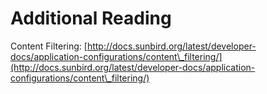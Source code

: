 # Additional Reading

Content Filtering: [http://docs.sunbird.org/latest/developer-docs/application-configurations/content\_filtering/](http://docs.sunbird.org/latest/developer-docs/application-configurations/content\_filtering/)
